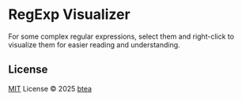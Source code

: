 # RegExp Visualizer

For some complex regular expressions, select them and right-click to visualize them for easier reading and understanding.

## License

[MIT](./LICENSE.md) License © 2025 [btea](https://github.com/btea)

